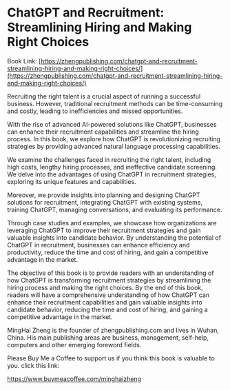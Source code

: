 # ChatGPT and Recruitment: Streamlining Hiring and Making Right Choices

Book Link: [https://zhengpublishing.com/chatgpt-and-recruitment-streamlining-hiring-and-making-right-choices/](https://zhengpublishing.com/chatgpt-and-recruitment-streamlining-hiring-and-making-right-choices/)

Recruiting the right talent is a crucial aspect of running a successful business. However, traditional recruitment methods can be time-consuming and costly, leading to inefficiencies and missed opportunities.

With the rise of advanced AI-powered solutions like ChatGPT, businesses can enhance their recruitment capabilities and streamline the hiring process. In this book, we explore how ChatGPT is revolutionizing recruiting strategies by providing advanced natural language processing capabilities.

We examine the challenges faced in recruiting the right talent, including high costs, lengthy hiring processes, and ineffective candidate screening. We delve into the advantages of using ChatGPT in recruitment strategies, exploring its unique features and capabilities.

Moreover, we provide insights into planning and designing ChatGPT solutions for recruitment, integrating ChatGPT with existing systems, training ChatGPT, managing conversations, and evaluating its performance.

Through case studies and examples, we showcase how organizations are leveraging ChatGPT to improve their recruitment strategies and gain valuable insights into candidate behavior. By understanding the potential of ChatGPT in recruitment, businesses can enhance efficiency and productivity, reduce the time and cost of hiring, and gain a competitive advantage in the market.

The objective of this book is to provide readers with an understanding of how ChatGPT is transforming recruitment strategies by streamlining the hiring process and making the right choices. By the end of this book, readers will have a comprehensive understanding of how ChatGPT can enhance their recruitment capabilities and gain valuable insights into candidate behavior, reducing the time and cost of hiring, and gaining a competitive advantage in the market.

MingHai Zheng is the founder of zhengpublishing.com and lives in Wuhan, China. His main publishing areas are business, management, self-help, computers and other emerging foreword fields.

Please Buy Me a Coffee to support us if you think this book is valuable to you. click this link:

https://www.buymeacoffee.com/minghaizheng
